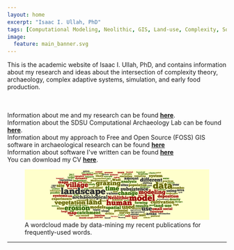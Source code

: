 ```yaml
---
layout: home
excerpt: "Isaac I. Ullah, PhD"
tags: [Computational Modeling, Neolithic, GIS, Land-use, Complexity, Social-Environmental Systems]
image:
  feature: main_banner.svg
---
```

This is the academic website of Isaac I. Ullah, PhD, and contains information about my research and ideas about the intersection of complexity theory, archaeology, complex adaptive systems, simulation, and early food production. 

<br><br>
Information about me and my research can be found [**here**](/about).
 <br>
 Information about the SDSU Computational Archaeology Lab can be found [**here**](/ComArchLab).
 <br>
Information about my approach to Free and Open Source (FOSS) GIS software in archaeological research can be found [**here**](/GIS_Workshops)
<br>
Information about software I've written can be found [**here**](/GRASS)
<br>
You can download my CV [**here**](/pdf/Isaac_Ullah_CV.pdf).

<figure>
	<img src="/images/total_wordcloud.png" alt="A wordcloud of terms from Isaac's recent publications">
	<figcaption> A wordcloud made by data-mining my recent publications for frequently-used words.</figcaption>
</figure>


---
